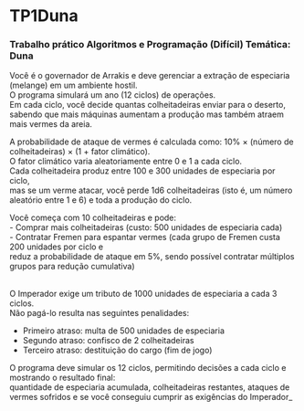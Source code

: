 # TP1Duna
### Trabalho prático Algoritmos e Programação (Difícil) Temática: Duna

Você é o governador de Arrakis e deve gerenciar a extração de especiaria (melange) em um ambiente hostil.<br> 
O programa simulará um ano (12 ciclos) de operações.<br> Em cada ciclo, você decide quantas colheitadeiras enviar para o deserto, <br>
sabendo que mais máquinas aumentam a produção mas também atraem mais vermes da areia.

A probabilidade de ataque de vermes é calculada como: 10% × (número de colheitadeiras) × (1 + fator climático).<br>
O fator climático varia aleatoriamente entre 0 e 1 a cada ciclo. <br>Cada colheitadeira produz entre 100 e 300 unidades de especiaria por ciclo, 
<br>mas se um verme atacar, você perde 1d6 colheitadeiras (isto é, um número aleatório entre 1 e 6) e toda a produção do ciclo.

Você começa com 10 colheitadeiras e pode:
<br>- Comprar mais colheitadeiras (custo: 500 unidades de especiaria cada)
<br>- Contratar Fremen para espantar vermes (cada grupo de Fremen custa 200 unidades por ciclo e <br>reduz a probabilidade de ataque em 5%, 
sendo possível contratar múltiplos grupos para redução cumulativa)

<br>O Imperador exige um tributo de 1000 unidades de especiaria a cada 3 ciclos. <br>Não pagá-lo resulta nas seguintes penalidades:
- Primeiro atraso: multa de 500 unidades de especiaria
- Segundo atraso: confisco de 2 colheitadeiras
- Terceiro atraso: destituição do cargo (fim de jogo)

O programa deve simular os 12 ciclos, permitindo decisões a cada ciclo e mostrando o resultado final:<br> quantidade de 
  especiaria acumulada, colheitadeiras restantes, ataques de vermes sofridos e se você conseguiu cumprir as exigências do Imperador_